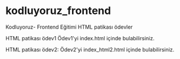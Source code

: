 # kodluyoruz_frontend
Kodluyoruz- Frontend Eğitimi HTML patikası ödevler

HTML patikası ödev1
Ödev1'yi index.html içinde bulabilirsiniz.

HTML patikası ödev2:
Ödev2'yi index_html2.html içinde bulabilirsiniz.
